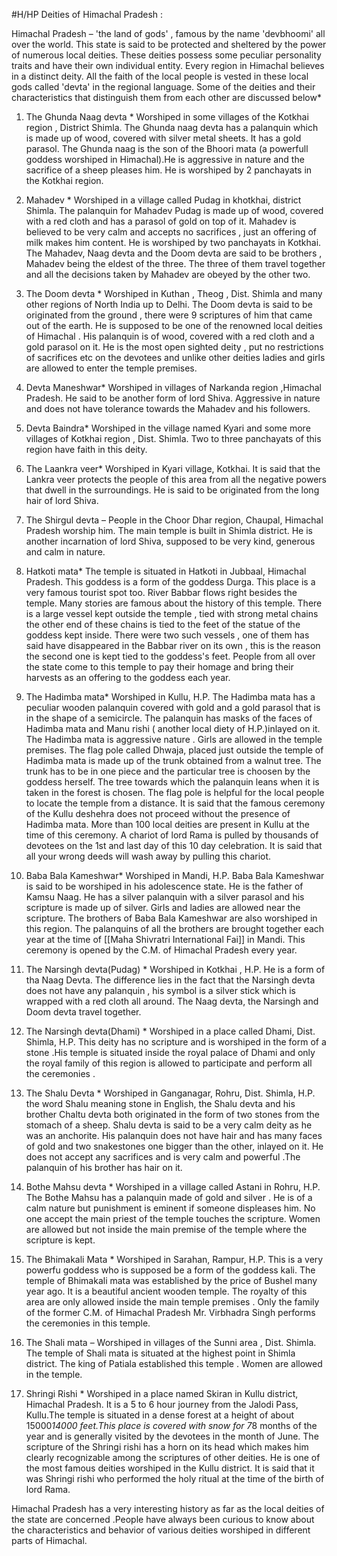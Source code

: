 #H/HP 
Deities of Himachal Pradesh :

Himachal Pradesh – 'the land of gods' , famous by the name 'devbhoomi' all over the world. This state is said to be protected and sheltered by the power of numerous local deities. These deities possess some peculiar personality traits and have their own individual entity. Every region in Himachal believes in a distinct deity. All the faith of the local people is vested in these local gods called 'devta' in the regional language. 
Some of the deities and their characteristics that distinguish them from each other are discussed below*

1) The Ghunda Naag devta * Worshiped in some villages of the Kotkhai region , District Shimla. The Ghunda naag devta has a palanquin which is made up of wood, covered with silver metal sheets. It has a gold parasol. The Ghunda naag is the son of the Bhoori mata (a powerfull goddess worshiped in Himachal).He is aggressive in nature and the sacrifice of a sheep pleases him. He is worshiped by 2 panchayats in the Kotkhai region.

2) Mahadev * Worshiped in a village called Pudag in khotkhai, district Shimla. The palanquin for Mahadev Pudag is made up of wood, covered with a red cloth and has a parasol of gold on top of it. Mahadev is believed to be very calm and accepts no sacrifices , just an offering of milk makes him content. He is worshiped by two panchayats in Kotkhai. The Mahadev, Naag devta and the Doom devta are said to be brothers , Mahadev being the eldest of the three. The three of them travel together and all the decisions taken by Mahadev are obeyed by the other two.

3) The Doom devta * Worshiped in Kuthan , Theog , Dist. Shimla and many other regions of North India up to Delhi. The Doom devta is said to be originated from the ground , there were 9 scriptures of him that came out of the earth. He is supposed to be one of the renowned local deities of Himachal . His palanquin is of wood, covered with a red cloth and a gold parasol on it. He is the most open sighted deity , put no restrictions of sacrifices etc on the devotees and unlike other deities ladies and girls are allowed to enter the temple premises.

4) Devta Maneshwar* Worshiped in villages of Narkanda region ,Himachal Pradesh. He said to be another form of lord Shiva. Aggressive in nature and does not have tolerance towards the Mahadev and his followers.

5) Devta Baindra* Worshiped in the village named Kyari and some more villages of Kotkhai region , Dist. Shimla. Two to three panchayats of this region have faith in this deity.

6) The Laankra veer* Worshiped in Kyari village, Kotkhai. It is said that the Lankra veer protects the people of this area from all the negative powers that dwell in the surroundings. He is said to be originated from the long hair of lord Shiva.

7) The Shirgul devta – People in the Choor Dhar region, Chaupal, Himachal Pradesh worship him. The main temple is built in Shimla district. He is another incarnation of lord Shiva, supposed to be very kind, generous and calm in nature.

8) Hatkoti mata* The temple is situated in Hatkoti in Jubbaal, Himachal Pradesh. This goddess is a form of the goddess Durga. This place is a very famous tourist spot too. River Babbar flows right besides the temple. Many stories are famous about the history of this temple. There is a large vessel kept outside the temple , tied with strong metal chains the other end of these chains is tied to the feet of the statue of the goddess kept inside. There were two such vessels , one of them has said have disappeared in the Babbar river on its own , this is the reason the second one is kept tied to the goddess's feet. People from all over the state come to this temple to pay their homage and bring their harvests as an offering to the goddess each year.

9) The Hadimba mata* Worshiped in Kullu, H.P. The Hadimba mata has a peculiar wooden palanquin covered with gold and a gold parasol that is in the shape of a semicircle. The palanquin has masks of the faces of Hadimba mata and Manu rishi ( another local diety of H.P.)inlayed on it. The Hadimba mata is aggressive nature . Girls are allowed in the temple premises. The flag pole called Dhwaja, placed just outside the temple of Hadimba mata is made up of the trunk obtained from a walnut tree. The trunk has to be in one piece and the particular tree is choosen by the goddess herself. The tree towards which the palanquin leans when it is taken in the forest is chosen. The flag pole is helpful for the local people to locate the temple from a distance. It is said that the famous ceremony of the Kullu deshehra does not proceed without the presence of Hadimba mata. More than 100 local deities are present in Kullu at the time of this ceremony. A chariot of lord Rama is pulled by thousands of devotees on the 1st and last day of this 10 day celebration. It is said that all your wrong deeds will wash away by pulling this chariot.

10) Baba Bala Kameshwar* Worshiped in Mandi, H.P. Baba Bala Kameshwar is said to be worshiped in his adolescence state. He is the father of Kamsu Naag. He has a silver palanquin with a silver parasol and his scripture is made up of silver. Girls and ladies are allowed near the scripture. The brothers of Baba Bala Kameshwar are also worshiped in this region. The palanquins of all the brothers are brought together each year at the time of [[Maha Shivratri International Fai]] in Mandi. This ceremony is opened by the C.M. of Himachal Pradesh every year. 

11) The Narsingh devta(Pudag) * Worshiped in Kotkhai , H.P. He is a form of tha Naag Devta. The difference lies in the fact that the Narsingh devta does not have any palanquin , his symbol is a silver stick which is wrapped with a red cloth all around. The Naag devta, the Narsingh and Doom devta travel together. 

12) The Narsingh devta(Dhami) * Worshiped in a place called Dhami, Dist. Shimla, H.P. This deity has no scripture and is worshiped in the form of a stone .His temple is situated inside the royal palace of Dhami and only the royal family of this region is allowed to participate and perform all the ceremonies . 

13) The Shalu Devta * Worshiped in Ganganagar, Rohru, Dist. Shimla, H.P. the word Shalu meaning stone in English, the Shalu devta and his brother Chaltu devta both originated in the form of two stones from the stomach of a sheep. Shalu devta is said to be a very calm deity as he was an anchorite. His palanquin does not have hair and has many faces of gold and two snakestones one bigger than the other, inlayed on it. He does not accept any sacrifices and is very calm and powerful .The palanquin of his brother has hair on it.

14) Bothe Mahsu devta * Worshiped in a village called Astani in Rohru, H.P. The Bothe Mahsu has a palanquin made of gold and silver . He is of a calm nature but punishment is eminent if someone displeases him. No one accept the main priest of the temple touches the scripture. Women are allowed but not inside the main premise of the temple where the scripture is kept.

15) The Bhimakali Mata * Worshiped in Sarahan, Rampur, H.P. This is a very powerfu goddess who is supposed be a form of the goddess kali. The temple of Bhimakali mata was established by the price of Bushel many year ago. It is a beautiful ancient wooden temple. The royalty of this area are only allowed inside the main temple premises . Only the family of the former C.M. of Himachal Pradesh Mr. Virbhadra Singh performs the ceremonies in this temple.

16) The Shali mata – Worshiped in villages of the Sunni area , Dist. Shimla. The temple of Shali mata is situated at the highest point in Shimla district. The king of Patiala established this temple . Women are allowed in the temple.

17) Shringi Rishi * Worshiped in a place named Skiran in Kullu district, Himachal Pradesh. It is a 5 to 6 hour journey from the Jalodi Pass, Kullu.The temple is situated in a dense forest at a height of about 15000*14000 feet.This place is covered with snow for 7*8 months of the year and is generally visited by the devotees in the month of June. The scripture of the Shringi rishi has a horn on its head which makes him clearly recognizable among the scriptures of other deities. He is one of the most famous deities worshiped in the Kullu district. It is said that it was Shringi rishi who performed the holy ritual at the time of the birth of lord Rama.

Himachal Pradesh has a very interesting history as far as the local deities of the state are concerned .People have always been curious to know about the characteristics and behavior of various deities worshiped in different parts of Himachal.